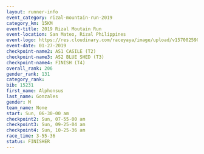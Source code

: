 ```yaml
---
layout: runner-info 
event_category: rizal-mountain-run-2019 
category_km: 15KM 
event-title: 2019 Rizal Moutain Run 
event-location: San Mateo, Rizal Philippines 
event-logo: https://res.cloudinary.com/raceyaya/image/upload/v1570025909/logo/rizal-mountain_gkfete.jpg 
event-date: 01-27-2019 
checkpoint-name2: AS1 CASILE (T2) 
checkpoint-name3: AS2 BLUE SHED (T3) 
checkpoint-name4: FINISH (T4) 
overall_rank: 206
gender_rank: 131
category_rank: 
bib: 15231
first_name: Alphonsus
last_name: Gonzales
gender: M
team_name: None
start: Sun, 06-30-00 am
checkpoint2: Sun, 07-55-00 am
checkpoint3: Sun, 09-25-04 am
checkpoint4: Sun, 10-25-36 am
race_time: 3-55-36
status: FINISHER
---
```

